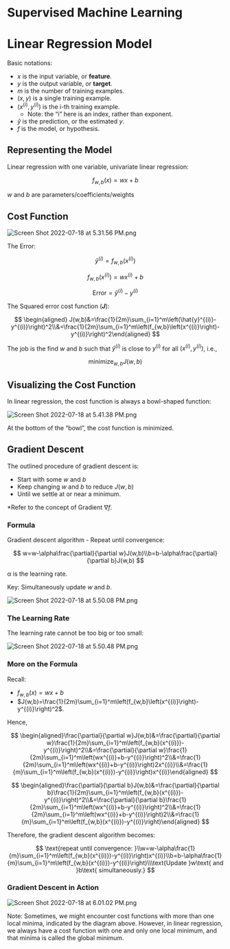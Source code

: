 # Supervised Machine Learning

# Linear Regression Model

Basic notations: 

- $x$ is the input variable, or **feature**.
- $y$ is the output variable, or **target**.
- $m$ is the number of training examples.
- $(x,y)$ is a single training example.
- $(x^{(i)},y^{(i)})$ is the i-th training example.
    - Note: the “i” here is an index, rather than exponent.
- $\hat{y}$ is the prediction, or the estimated $y$.
- $f$ is the model, or hypothesis.

## Representing the Model

Linear regression with one variable, univariate linear regression: 

$$
f_{w,b}(x)=wx+b
$$

$w$ and $b$ are parameters/coefficients/weights

## Cost Function

![Screen Shot 2022-07-18 at 5.31.56 PM.png](Supervised%20Machine%20Learning%202cbac7f066be468ebded12a94c06491f/Screen_Shot_2022-07-18_at_5.31.56_PM.png)

The Error: 

$$
\hat{y}^{(i)}=f_{w,b}\left(x^{(i)}\right)
$$

$$
f_{w,b}\left(x^{(i)}\right)=wx^{(i)}+b
$$

$$
\text{Error}=\hat{y}^{(i)}-y^{(i)}
$$

The Squared error cost function (***J***): 

$$
\begin{aligned} J(w,b)&=\frac{1}{2m}\sum_{i=1}^m\left(\hat{y}^{(i)}-y^{(i)}\right)^2\\&=\frac{1}{2m}\sum_{i=1}^m\left(f_{w,b}\left(x^{(i)}\right)-y^{(i)}\right)^2\end{aligned}
$$

The job is the find $w$ and $b$ such that $\hat{y}^{(i)}$ is close to $y^{(i)}$ for all $(x^{(i)},y^{(i)})$, i.e., 

$$
\text{minimize}_{w,b}J(w,b)
$$

## Visualizing the Cost Function

In linear regression, the cost function is always a bowl-shaped function: 

![Screen Shot 2022-07-18 at 5.41.38 PM.png](Supervised%20Machine%20Learning%202cbac7f066be468ebded12a94c06491f/Screen_Shot_2022-07-18_at_5.41.38_PM.png)

At the bottom of the “bowl”, the cost function is minimized. 

## Gradient Descent

The outlined procedure of gradient descent is: 

- Start with some $w$ and $b$
- Keep changing $w$ and $b$ to reduce $J(w,b)$
- Until we settle at or near a minimum.

*Refer to the concept of Gradient $\nabla f$.

### Formula

Gradient descent algorithm - Repeat until convergence: 

$$
w=w-\alpha\frac{\partial}{\partial w}J(w,b)\\b=b-\alpha\frac{\partial}{\partial b}J(w,b)
$$

α is the learning rate. 

Key: Simultaneously update $w$ and $b$.

![Screen Shot 2022-07-18 at 5.50.08 PM.png](Supervised%20Machine%20Learning%202cbac7f066be468ebded12a94c06491f/Screen_Shot_2022-07-18_at_5.50.08_PM.png)

### The Learning Rate

The learning rate cannot be too big or too small: 

![Screen Shot 2022-07-18 at 5.50.48 PM.png](Supervised%20Machine%20Learning%202cbac7f066be468ebded12a94c06491f/Screen_Shot_2022-07-18_at_5.50.48_PM.png)

### More on the Formula

Recall:

- $f_{w,b}(x)=wx+b$
- $J(w,b)=\frac{1}{2m}\sum_{i=1}^m\left(f_{w,b}\left(x^{(i)}\right)-y^{(i)}\right)^2$.

Hence, 

$$
\begin{aligned}\frac{\partial}{\partial w}J(w,b)&=\frac{\partial}{\partial w}\frac{1}{2m}\sum_{i=1}^m\left(f_{w,b}(x^{(i)})-y^{(i)}\right)^2\\&=\frac{\partial}{\partial w}\frac{1}{2m}\sum_{i=1}^m\left(wx^{(i)}+b-y^{(i)}\right)^2\\&=\frac{1}{2m}\sum_{i=1}^m\left(wx^{(i)}+b-y^{(i)}\right)2x^{(i)}\\&=\frac{1}{m}\sum_{i=1}^m\left(f_{w,b}(x^{(i)})-y^{(i)}\right)x^{(i)}\end{aligned}
$$

$$
\begin{aligned}\frac{\partial}{\partial b}J(w,b)&=\frac{\partial}{\partial b}\frac{1}{2m}\sum_{i=1}^m\left(f_{w,b}(x^{(i)})-y^{(i)}\right)^2\\&=\frac{\partial}{\partial b}\frac{1}{2m}\sum_{i=1}^m\left(wx^{(i)}+b-y^{(i)}\right)^2\\&=\frac{1}{2m}\sum_{i=1}^m\left(wx^{(i)}+b-y^{(i)}\right)2\\&=\frac{1}{m}\sum_{i=1}^m\left(f_{w,b}(x^{(i)})-y^{(i)}\right)\end{aligned}
$$

Therefore, the gradient descent algorithm becomes: 

$$
\text{repeat until convergence: }\\w=w-\alpha\frac{1}{m}\sum_{i=1}^m\left(f_{w,b}(x^{(i)})-y^{(i)}\right)x^{(i)}\\b=b-\alpha\frac{1}{m}\sum_{i=1}^m\left(f_{w,b}(x^{(i)})-y^{(i)}\right)\\\text{Update }w\text{ and }b\text{ simultaneously.}
$$

### Gradient Descent in Action

![Screen Shot 2022-07-18 at 6.01.02 PM.png](Supervised%20Machine%20Learning%202cbac7f066be468ebded12a94c06491f/Screen_Shot_2022-07-18_at_6.01.02_PM.png)

Note: Sometimes, we might encounter cost functions with more than one local minima, indicated by the diagram above. However, in linear regression, we always have a cost function with one and only one local minimum, and that minima is called the global minimum.